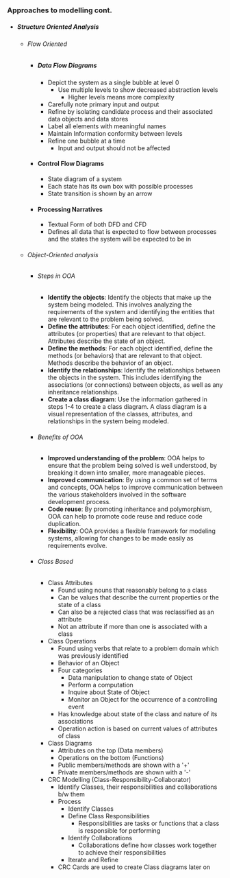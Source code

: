 ### Approaches to modelling cont.
- ##### Structure Oriented Analysis
	- ###### Flow Oriented
		- ##### Data Flow Diagrams
			- Depict the system as a single bubble at level 0
				- Use multiple levels to show decreased abstraction levels
					- Higher levels means more complexity
			- Carefully note primary input and output
			- Refine by isolating candidate process and their associated data objects and data stores
			- Label all elements with meaningful names
			- Maintain Information conformity between levels
			- Refine one bubble at a time
				- Input and output should not be affected
		- #### Control Flow Diagrams
			- State diagram of a system
			- Each state has its own box with possible processes
			- State transition is shown by an arrow
		- #### Processing Narratives
			- Textual Form of both DFD and CFD
			- Defines all data that is expected to flow between processes and the states the system will be expected to be in
	- ###### Object-Oriented analysis
		- ###### Steps in OOA
			- **Identify the objects**: Identify the objects that make up the system being modeled. This involves analyzing the requirements of the system and identifying the entities that are relevant to the problem being solved.
			- **Define the attributes**: For each object identified, define the attributes (or properties) that are relevant to that object. Attributes describe the state of an object.
			- **Define the methods**: For each object identified, define the methods (or behaviors) that are relevant to that object. Methods describe the behavior of an object.
			- **Identify the relationships**: Identify the relationships between the objects in the system. This includes identifying the associations (or connections) between objects, as well as any inheritance relationships.
			- **Create a class diagram**: Use the information gathered in steps 1-4 to create a class diagram. A class diagram is a visual representation of the classes, attributes, and relationships in the system being modeled.
		- ###### Benefits of OOA
			-   **Improved understanding of the problem**: OOA helps to ensure that the problem being solved is well understood, by breaking it down into smaller, more manageable pieces.
			-   **Improved communication**: By using a common set of terms and concepts, OOA helps to improve communication between the various stakeholders involved in the software development process.
			-   **Code reuse**: By promoting inheritance and polymorphism, OOA can help to promote code reuse and reduce code duplication.
			-   **Flexibility**: OOA provides a flexible framework for modeling systems, allowing for changes to be made easily as requirements evolve.
		- ###### Class Based
			- Class Attributes
				- Found using nouns that reasonably belong to a class
				- Can be values that describe the current properties or the state of a class
				- Can also be a rejected class that was reclassified as an attribute
				- Not an attribute if more than one is associated with a class
			- Class Operations
				- Found using verbs that relate to a problem domain which was previously identified
				- Behavior of an Object
				- Four categories
					- Data manipulation to change state of Object
					- Perform a computation
					- Inquire about State of Object
					- Monitor an Object for the occurrence of a controlling event
				- Has knowledge about state of the class and nature of its associations
				- Operation action is based on current values of attributes of class
			- Class Diagrams
				- Attributes on the top (Data members)
				- Operations on the bottom (Functions)
				- Public members/methods are shown with a '+'
				- Private members/methods are shown with a '-'
			- CRC Modelling (Class-Responsibility-Collaborator)
				- Identify Classes, their responsibilities and collaborations b/w them
				- Process
					- Identify Classes
					- Define Class Responsibilities
						- Responsibilities are tasks or functions that a class is responsible for performing
					- Identify Collaborations
						- Collaborations define how classes work together to achieve their responsibilities 
					- Iterate and Refine
				- CRC Cards are used to create Class diagrams later on